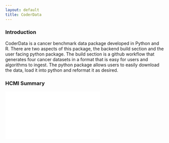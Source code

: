 ```yaml
---
layout: default
title: CoderData
---
```


<link rel="stylesheet" href="assets/css/style.css">



### Introduction
CoderData is a cancer benchmark data package developed in Python and R. 
There are two aspects of this package, the backend build section and the user facing python package.
The build section is a github workflow that generates four cancer datasets in a format that is easy for users and algorithms to ingest. 
The python package allows users to easily download the data, load it into python and reformat it as desired.

### HCMI Summary



<div class="flex-container"> 
    <div class="flex-item">
        <embed src="{{ 'assets/stats/Fig1_HMCI.pdf' | relative_url }}" type="application/pdf" />
    </div>
</div>

